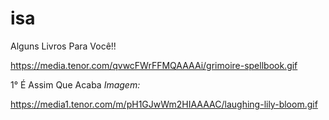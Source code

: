 # isa

Alguns Livros Para Você!!


https://media.tenor.com/qvwcFWrFFMQAAAAi/grimoire-spellbook.gif

1° É Assim Que Acaba
    *Imagem:*
    

https://media1.tenor.com/m/pH1GJwWm2HIAAAAC/laughing-lily-bloom.gif

